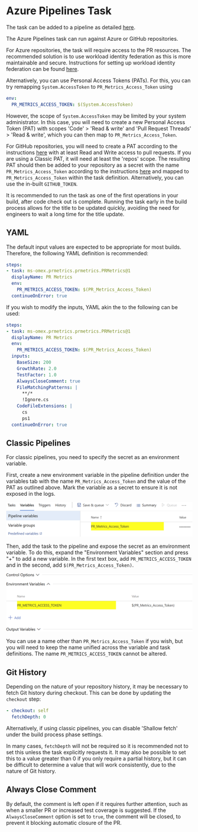 # Azure Pipelines Task

The task can be added to a pipeline as detailed [here][addingtask].

The Azure Pipelines task can run against Azure or GitHub repositories.

For Azure repositories, the task will require access to the PR resources. The
recommended solution is to use workload identity federation as this is more
maintainable and secure. Instructions for setting up workload identity
federation can be found [here][workloadidentityfederation].

Alternatively, you can use Personal Access Tokens (PATs). For this, you can try
remapping `System.AccessToken` to `PR_Metrics_Access_Token` using

```YAML
env:
  PR_METRICS_ACCESS_TOKEN: $(System.AccessToken)
```

However, the scope of `System.AccessToken` may be limited by your system
administrator. In this case, you will need to create a new Personal Access
Token (PAT) with scopes 'Code' > 'Read & write' and 'Pull Request Threads' >
'Read & write', which you can then map to `PR_Metrics_Access_Token`.

For GitHub repositories, you will need to create a PAT according to the
instructions [here][githubpat] with at least Read and Write access to pull
requests. If you are using a Classic PAT, it will need at least the 'repos'
scope. The resulting PAT should then be added to your repository as a secret
with the name `PR_Metrics_Access_Token` according to the instructions
[here][githubsecret] and mapped to `PR_Metrics_Access_Token` within the task
definition. Alternatively, you can use the in-built `GITHUB_TOKEN`.

It is recommended to run the task as one of the first operations in your build,
after code check out is complete. Running the task early in the build process
allows for the title to be updated quickly, avoiding the need for engineers to
wait a long time for the title update.

## YAML

The default input values are expected to be appropriate for most builds.
Therefore, the following YAML definition is recommended:

```YAML
steps:
- task: ms-omex.prmetrics.prmetrics.PRMetrics@1
  displayName: PR Metrics
  env:
    PR_METRICS_ACCESS_TOKEN: $(PR_Metrics_Access_Token)
  continueOnError: true
```

If you wish to modify the inputs, YAML akin the to the following can be used:

```YAML
steps:
- task: ms-omex.prmetrics.prmetrics.PRMetrics@1
  displayName: PR Metrics
  env:
    PR_METRICS_ACCESS_TOKEN: $(PR_Metrics_Access_Token)
  inputs:
    BaseSize: 200
    GrowthRate: 2.0
    TestFactor: 1.0
    AlwaysCloseComment: true
    FileMatchingPatterns: |
      **/*
      !Ignore.cs
    CodeFileExtensions: |
      cs
      ps1
  continueOnError: true
```

## Classic Pipelines

For classic pipelines, you need to specify the secret as an environment
variable.

First, create a new environment variable in the pipeline definition under the
variables tab with the name `PR_Metrics_Access_Token` and the value of the PAT
as outlined above. Mark the variable as a secret to ensure it is not exposed in
the logs.

![Screenshot of the variable definition](images/variable-definition.png)

Then, add the task to the pipeline and expose the secret as an environment
variable. To do this, expand the "Environment Variables" section and press "+"
to add a new variable. In the first text box, add `PR_METRICS_ACCESS_TOKEN` and
in the second, add `$(PR_Metrics_Access_Token)`.

![Screenshot of the task definition](images/task-definition.png)

You can use a name other than `PR_Metrics_Access_Token` if you wish, but you
will need to keep the name unified across the variable and task definitions. The
name `PR_METRICS_ACCESS_TOKEN` cannot be altered.

## Git History

Depending on the nature of your repository history, it may be necessary to fetch
Git history during checkout. This can be done by updating the `checkout` step:

```YAML
- checkout: self
  fetchDepth: 0
```

Alternatively, if using classic pipelines, you can disable 'Shallow fetch' under
the build process phase settings.

In many cases, `fetchDepth` will not be required so it is recommended not to set
this unless the task explicitly requests it. It may also be possible to set this
to a value greater than 0 if you only require a partial history, but it can be
difficult to determine a value that will work consistently, due to the nature of
Git history.

## Always Close Comment

By default, the comment is left open if it requires further attention, such as
when a smaller PR or increased test coverage is suggested. If the
`AlwaysCloseComment` option is set to `true`, the comment will be closed, to
prevent it blocking automatic closure of the PR.

[addingtask]: https://docs.microsoft.com/azure/devops/pipelines/customize-pipeline
[workloadidentityfederation]: workload-identity-federation.md
[githubpat]: https://docs.github.com/github/authenticating-to-github/keeping-your-account-and-data-secure/creating-a-personal-access-token
[githubsecret]: https://docs.github.com/actions/reference/encrypted-secrets
